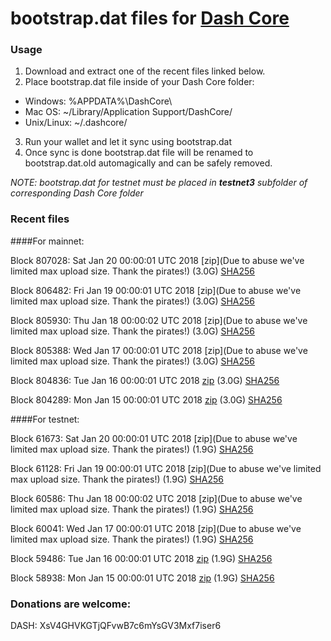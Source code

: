 # bootstrap.dat files for [Dash Core](https://www.dash.org)

### Usage

1. Download and extract one of the recent files linked below.
2. Place bootstrap.dat file inside of your Dash Core folder:
 - Windows: %APPDATA%\DashCore\
 - Mac OS: ~/Library/Application Support/DashCore/
 - Unix/Linux: ~/.dashcore/
3. Run your wallet and let it sync using bootstrap.dat
4. Once sync is done bootstrap.dat file will be renamed to bootstrap.dat.old automagically and can be safely removed.

_NOTE: bootstrap.dat for testnet must be placed in **testnet3** subfolder of corresponding Dash Core folder_

### Recent files

####For mainnet:

Block 807028: Sat Jan 20 00:00:01 UTC 2018 [zip](Due to abuse we've limited max upload size. Thank the pirates!) (3.0G) [SHA256](https://transfer.sh/74gQW/sha256.txt)

Block 806482: Fri Jan 19 00:00:01 UTC 2018 [zip](Due to abuse we've limited max upload size. Thank the pirates!) (3.0G) [SHA256](https://transfer.sh/z6GMr/sha256.txt)

Block 805930: Thu Jan 18 00:00:02 UTC 2018 [zip](Due to abuse we've limited max upload size. Thank the pirates!) (3.0G) [SHA256](https://transfer.sh/Q7iAH/sha256.txt)

Block 805388: Wed Jan 17 00:00:01 UTC 2018 [zip](Due to abuse we've limited max upload size. Thank the pirates!) (3.0G) [SHA256](https://transfer.sh/f3ypR/sha256.txt)

Block 804836: Tue Jan 16 00:00:01 UTC 2018 [zip](https://transfer.sh/oytuH/bootstrap.dat.20180116.zip) (3.0G) [SHA256](https://transfer.sh/cVWvW/sha256.txt)

Block 804289: Mon Jan 15 00:00:01 UTC 2018 [zip](https://transfer.sh/FgcEq/bootstrap.dat.20180115.zip) (3.0G) [SHA256](https://transfer.sh/151kR2/sha256.txt)

####For testnet:

Block 61673: Sat Jan 20 00:00:01 UTC 2018 [zip](Due to abuse we've limited max upload size. Thank the pirates!) (1.9G) [SHA256](https://transfer.sh/cBAY2/sha256.txt)

Block 61128: Fri Jan 19 00:00:01 UTC 2018 [zip](Due to abuse we've limited max upload size. Thank the pirates!) (1.9G) [SHA256](https://transfer.sh/aj6xe/sha256.txt)

Block 60586: Thu Jan 18 00:00:02 UTC 2018 [zip](Due to abuse we've limited max upload size. Thank the pirates!) (1.9G) [SHA256](https://transfer.sh/10f8k5/sha256.txt)

Block 60041: Wed Jan 17 00:00:01 UTC 2018 [zip](Due to abuse we've limited max upload size. Thank the pirates!) (1.9G) [SHA256](https://transfer.sh/Q3M84/sha256.txt)

Block 59486: Tue Jan 16 00:00:01 UTC 2018 [zip](https://transfer.sh/RKKPA/bootstrap.dat.20180116.zip) (1.9G) [SHA256](https://transfer.sh/MDgcT/sha256.txt)

Block 58938: Mon Jan 15 00:00:01 UTC 2018 [zip](https://transfer.sh/idtOK/bootstrap.dat.20180115.zip) (1.9G) [SHA256](https://transfer.sh/w5Seo/sha256.txt)

### Donations are welcome:

DASH: XsV4GHVKGTjQFvwB7c6mYsGV3Mxf7iser6
